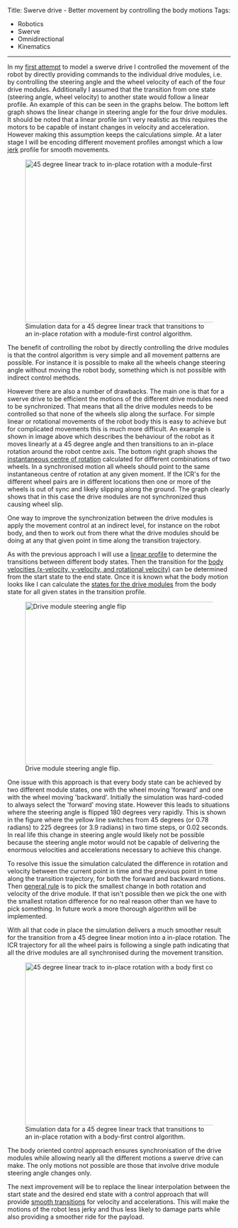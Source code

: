 Title: Swerve drive - Better movement by controlling the body motions
Tags:

- Robotics
- Swerve
- Omnidirectional
- Kinematics

---

In my [first attempt](posts/Swerve-drive-kinematics-simulation) to model a swerve drive I controlled
the movement of the robot by directly providing commands to the individual drive modules, i.e. by
controlling the steering angle and the wheel velocity of each of the four drive modules. Additionally
I assumed that the transition from one state (steering angle, wheel velocity) to another state would
follow a linear profile. An example of this can be seen in the graphs below. The bottom left graph shows
the linear change in steering angle for the four drive modules. It should be noted that a linear
profile isn't very realistic as this requires the motors to be capable of instant changes in velocity
and acceleration. However making this assumption keeps the calculations simple. At a later stage I
will be encoding different movement profiles amongst which a low
[jerk](https://en.wikipedia.org/wiki/Jerk_(physics)) profile for smooth movements.

<figure style="float:middle">
  <a href="/assets/images/robotics/swerve/swerve_sim_45_linear_to_inplace_rotation.png" target="_blank">
    <img
        alt="45 degree linear track to in-place rotation with a module-first control algorithm"
        src="/assets/images/robotics/swerve/swerve_sim_45_linear_to_inplace_rotation.png"
        width="840"
        height="368"/>
  </a>
  <figcaption>
    Simulation data for a 45 degree linear track that transitions to an in-place rotation with a
    module-first control algorithm.
  </figcaption>
</figure>

The benefit of controlling the robot by directly controlling the drive modules is that the control
algorithm is very simple and all movement patterns are possible. For instance it is possible to make
all the wheels change steering angle without moving the robot body, something which is not possible
with indirect control methods.

However there are also a number of drawbacks. The main one is that
for a swerve drive to be efficient the motions of the different drive modules need to be synchronized.
That means that all the drive modules needs to be controlled so that none of the wheels slip along
the surface. For simple linear or rotational movements of the robot body this is easy to achieve but
for complicated movements this is much more difficult. An example is shown in image above which
describes the behaviour of the robot as it moves linearly at a 45 degree angle and then transitions
to an in-place rotation around the robot centre axis. The bottom right graph shows the
[instantaneous centre of rotation](https://en.wikipedia.org/wiki/Instant_centre_of_rotation) calculated
for different combinations of two wheels. In a synchronised motion all wheels should point to the same
instantaneous centre of rotation at any given moment. If the ICR's for the different wheel pairs are
in different locations then one or more of the wheels is out of sync and likely slipping along
the ground. The graph clearly shows that in this case the drive modules are not synchronized thus
causing wheel slip.

One way to improve the synchronization between the drive modules is apply the movement control at
an indirect level, for instance on the robot body, and then to work out from there what the drive modules
should be doing at any that given point in time along the transition trajectory.

As with the previous approach I will use a
[linear profile](https://github.com/pvandervelde/basic-swerve-sim/blob/103b321c471ced6c8865680d1e550ab4f5893526/swerve_controller/profile.py#L47)
to determine the transitions between different body states. Then the transition for the
[body velocities (x-velocity, y-velocity, and rotational velocity)](https://github.com/pvandervelde/basic-swerve-sim/blob/103b321c471ced6c8865680d1e550ab4f5893526/swerve_controller/trajectory.py#L42)
can be determined from the start state to the end state. Once it is known what
the body motion looks like I can calculate the
[states for the drive modules](https://github.com/pvandervelde/basic-swerve-sim/blob/103b321c471ced6c8865680d1e550ab4f5893526/swerve_controller/multi_wheel_steering_controller.py#L100)
from the body state for all given states in the transition profile.

<figure style="float:middle">
  <a href="/assets/images/robotics/swerve/serve_sim_module_flip_steering_angle.png" target="_blank">
    <img
        alt="Drive module steering angle flip"
        src="/assets/images/robotics/swerve/serve_sim_module_flip_steering_angle.png"
        width="840"
        height="368"/>
  </a>
  <figcaption>
    Drive module steering angle flip.
  </figcaption>
</figure>

One issue with this approach is that every body state can be achieved by two different module states,
one with the wheel moving 'forward' and one with the wheel moving 'backward'. Initially the simulation
was hard-coded to always select the 'forward' moving state. However this leads to situations where
the steering angle is flipped 180 degrees very rapidly. This is shown in the figure where the yellow
line switches from 45 degrees (or 0.78 radians) to 225 degrees (or 3.9 radians) in two time steps, or
0.02 seconds. In real life this change in steering angle would likely not be possible because the
steering angle motor would not be capable of delivering the enormous velocities and accelerations
necessary to achieve this change.

To resolve this issue the simulation calculated the difference in rotation and velocity between the
current point in time and the previous point in time along the transition trajectory, for both the
forward and backward motions. Then [general rule](https://github.com/pvandervelde/basic-swerve-sim/blob/103b321c471ced6c8865680d1e550ab4f5893526/swerve_controller/multi_wheel_steering_controller.py#L140)
is to pick the smallest change in both rotation and velocity of the drive module. If that isn't
possible then we pick the one with the smallest rotation difference for no real reason other than we
have to pick something. In future work a more thorough algorithm will be implemented.

With all that code in place the simulation delivers a much smoother result for the transition from
a 45 degree linear motion into a in-place rotation. The ICR trajectory for all the wheel pairs is
following a single path indicating that all the drive modules are all synchronised during the
movement transition.

<figure style="float:middle">
  <a href="/assets/images/robotics/swerve/swerve_sim_body_first_45_linear_to_inplace_rotation.png" target="_blank">
    <img
        alt="45 degree linear track to in-place rotation with a body first control algorithm"
        src="/assets/images/robotics/swerve/swerve_sim_body_first_45_linear_to_inplace_rotation.png"
        width="840"
        height="368"/>
  </a>
  <figcaption>
    Simulation data for a 45 degree linear track that transitions to an in-place rotation with a
    body-first control algorithm.
  </figcaption>
</figure>

The body oriented control approach ensures synchronisation of the drive modules while allowing
nearly all the different motions a swerve drive can make. The only motions not possible are those
that involve drive module steering angle changes only.

The next improvement will be to replace the linear interpolation between the start state and the
desired end state with a control approach that will provide
[smooth transitions](https://en.wikipedia.org/wiki/Jerk_(physics)#In_motion_control) for velocity and
accelerations. This will make the motions of the robot less jerky and thus less likely to damage
parts while also providing a smoother ride for the payload.
